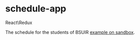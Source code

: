 # schedule-app
React\Redux

The schedule for the students of BSUIR [example on sandbox](https://codesandbox.io/s/github/skowolsk/schedule-app).
